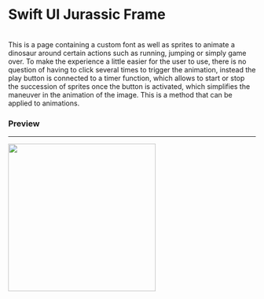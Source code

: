 <h1>Swift UI Jurassic Frame</h1> 
<br>
This is a page containing a custom font as well as sprites to animate a dinosaur around certain actions such as running, jumping or simply game over. To make the experience a little easier for the user to use, there is no question of having to click several times to trigger the animation, instead the play button is connected to a timer function, which allows to start or stop the succession of sprites once the button is activated, which simplifies the maneuver in the animation of the image. This is a method that can be applied to animations.

<h3>Preview</h3>
<hr>
<img src="gif/Simulator Screen Recording - iPhone 14 Pro - 2023-06-24 at 11.08.39.gif" width="300" height="auto">
